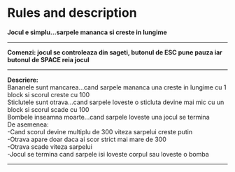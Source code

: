 Rules and description
======

**Jocul e simplu...sarpele mananca si creste in lungime**</br><hr>
**Comenzi: jocul se controleaza din sageti, butonul de ESC pune pauza iar butonul de SPACE reia jocul**</br><hr>
**Descriere:**</br>
Bananele sunt mancarea...cand sarpele mananca una creste in lungime cu 1 block si scorul creste cu 100</br>
Sticlutele sunt otrava...cand sarpele loveste o sticluta devine mai mic cu un block si scorul scade cu 100</br>
Bombele inseamna moarte...cand sarpele loveste una jocul se termina</br>
De asemenea:</br>
-Cand scorul devine multiplu de 300 viteza sarpelui creste putin</br>
-Otrava apare doar daca ai scor strict mai mare de 300</br>
-Otrava scade viteza sarpelui</br>
-Jocul se termina cand sarpele isi loveste corpul sau loveste o bomba</br><hr>
